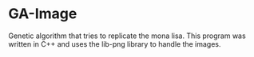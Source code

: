GA-Image
========

Genetic algorithm that tries to replicate the mona lisa. This program was written in C++ and uses the lib-png library to handle the images. 
